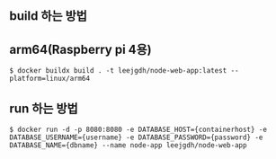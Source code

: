 ## build 하는 방법

## arm64(Raspberry pi 4용)

```
$ docker buildx build . -t leejgdh/node-web-app:latest --platform=linux/arm64
```



## run 하는 방법

```
$ docker run -d -p 8080:8080 -e DATABASE_HOST={containerhost} -e DATABASE_USERNAME={username} -e DATABASE_PASSWORD={password} -e DATABASE_NAME={dbname} --name node-app leejgdh/node-web-app
```
